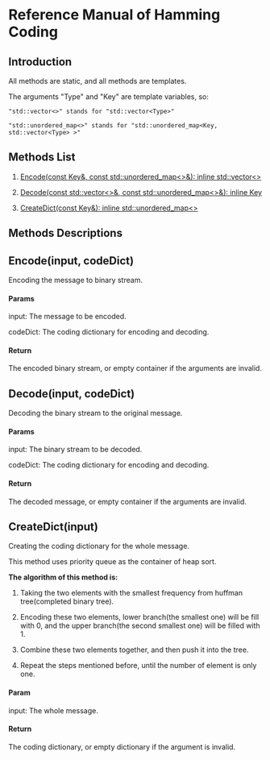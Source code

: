 # Reference Manual of Hamming Coding

## Introduction

All methods are static, and all methods are templates.  

The arguments "Type" and "Key" are template variables, so:  

```
"std::vector<>" stands for "std::vector<Type>"

"std::unordered_map<>" stands for "std::unordered_map<Key, std::vector<Type> >"
```

## <h2 id = "0">Methods List</h2>

1. [Encode(const Key&, const std::unordered_map<>&): inline std::vector<>](#1.1)

1. [Decode(const std::vector<>&, const std::unordered_map<>&): inline Key](#1.2)

1. [CreateDict(const Key&): inline std::unordered_map<>](#1.3)

## Methods Descriptions

### <h2 id = "1.1">Encode(input, codeDict)</h2>

Encoding the message to binary stream.  

#### Params

input: The message to be encoded.  

codeDict: The coding dictionary for encoding and decoding.  

#### Return

The encoded binary stream, or empty container if the arguments are invalid.  

### <h2 id = "1.2">Decode(input, codeDict)</h2>

Decoding the binary stream to the original message.  

#### Params

input: The binary stream to be decoded.  

codeDict: The coding dictionary for encoding and decoding.  

#### Return

The decoded message, or empty container if the arguments are invalid.  

### <h2 id = "1.3">CreateDict(input)</h2>

Creating the coding dictionary for the whole message.  

This method uses priority queue as the container of heap sort.  

**The algorithm of this method is:**  

1. Taking the two elements with the smallest frequency from huffman tree(completed binary tree).

1. Encoding these two elements, lower branch(the smallest one) will be fill with 0,
    and the upper branch(the second smallest one) will be filled with 1.

1. Combine these two elements together, and then push it into the tree.

1. Repeat the steps mentioned before, until the number of element is only one.

#### Param

input: The whole message.  

#### Return

The coding dictionary, or empty dictionary if the argument is invalid.  
